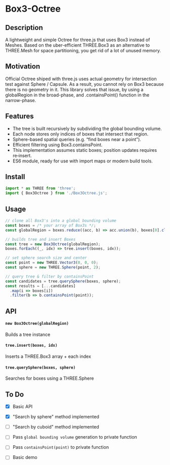 # Box3-Octree

## Description
A lightweight and simple Octree for three.js that uses Box3 instead of Meshes.
Based on the uber-efficient THREE.Box3 as an alternative to THREE.Mesh for space partitioning, you get rid of a lot of unused memory.

## Motivation
Official Octree shiped with three.js uses actual geometry for intersection test against Sphere / Capsule. As a result, you cannot rely on Box3 because there is no geometry in it.
This library solves that issue, by using a globalRegion in the broad-phase, and .containsPoint() function in the narrow-phase. 

## Features
- The tree is built recursively by subdividing the global bounding volume.
- Each node stores only indices of boxes that intersect that region.
- Sphere-based spatial queries (e.g. “find boxes near a point”).
- Efficient filtering using Box3.containsPoint.
- This implementation assumes static boxes; position updates requires re‑insert.
- ES6 module, ready for use with import maps or modern build tools.

## Install
```js
import * as THREE from 'three';
import { Box3Octree } from './Box3Octree.js';
```

## Usage
```js
// clone all Box3's into a global bounding volume
const boxes = /* your array of Box3s */;
const globalRegion = boxes.reduce((acc, b) => acc.union(b), boxes[0].clone());

// builds tree and insert Boxes
const tree = new Box3Octree(globalRegion);
boxes.forEach((_, idx) => tree.insert(boxes, idx));

// set sphere search size and center
const point = new THREE.Vector3(0, 0, 0);
const sphere = new THREE.Sphere(point, 2);

// query tree & filter by containsPoint
const candidates = tree.querySphere(boxes, sphere);
const results = [...candidates]
  .map(i => boxes[i])
  .filter(b => b.containsPoint(point));
```

## API
#### `new Box3Octree(globalRegion)`
Builds a tree instance

#### `tree.insert(boxes, idx)`
Inserts a THREE.Box3 array + each index

#### `tree.querySphere(boxes, sphere)`
Searches for boxes using a THREE.Sphere

## To Do
- [x] Basic API
- [x] "Search by sphere" method implemented
- [ ] "Search by cuboid" method implemented
- [ ] Pass `global bounding volume` generation to private function
- [ ] Pass `containsPoint(point)` to private function
- [ ] Basic demo

